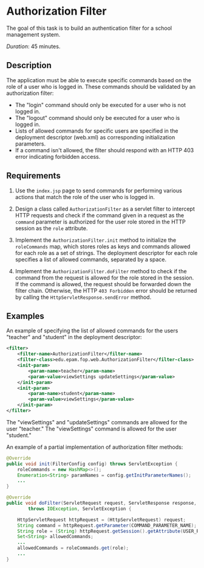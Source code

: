 # Authorization Filter

The goal of this task is to build an authentication filter for a school management system.

*Duration*: 45 minutes.

## Description

The application must be able to execute specific commands based on the role of a user who is logged in. These commands should be validated by an authorization filter:
   - The "login" command should only be executed for a user who is not logged in.
   - The "logout" command should only be executed for a user who is logged in.
   - Lists of allowed commands for specific users are specified in the deployment descriptor (web.xml) as corresponding initialization parameters.
   - If a command isn't allowed, the filter should respond with an HTTP 403 error indicating forbidden access.

## Requirements

1) Use the `index.jsp` page to send commands for performing various actions that match the role of the user who is logged in.

2) Design a class called `AuthorizationFilter` as a servlet filter to intercept HTTP requests and check if the command given in a request as the `command` parameter is authorized for the user role stored in the HTTP session as the `role` attribute.

3) Implement the `AuthorizationFilter.init` method to initialize the `roleCommands` map, which stores roles as keys and commands allowed for each role as a set of strings. The deployment descriptor for each role specifies a list of allowed commands, separated by a space.

4) Implement the `AuthorizationFilter.doFilter` method to check if the command from the request is allowed for the role stored in the session. If the command is allowed, the request should be forwarded down the filter chain. Otherwise, the HTTP `403 Forbidden` error should be returned by calling the `HttpServletResponse.sendError` method.

## Examples

An example of specifying the list of allowed commands for the users "teacher" and "student" in the deployment descriptor:

```xml
<filter>
	<filter-name>AuthorizationFilter</filter-name>
	<filter-class>edu.epam.fop.web.AuthorizationFilter</filter-class>
	<init-param>
		<param-name>teacher</param-name>
		<param-value>viewSettings updateSettings</param-value>
	</init-param>
	<init-param>
		<param-name>student</param-name>
		<param-value>viewSettings</param-value>
	</init-param>
</filter>
```

The "viewSettings" and "updateSettings" commands are allowed for the user "teacher." The "viewSettings" command is allowed for the user "student."

An example of a partial implementation of authorization filter methods:

```java
@Override
public void init(FilterConfig config) throws ServletException {
	roleCommands = new HashMap<>();
	Enumeration<String> paramNames = config.getInitParameterNames();
	...
}

@Override
public void doFilter(ServletRequest request, ServletResponse response, FilterChain chain)
		throws IOException, ServletException {

	HttpServletRequest httpRequest = (HttpServletRequest) request;
	String command = httpRequest.getParameter(COMMAND_PARAMETER_NAME);
	String role = (String) httpRequest.getSession().getAttribute(USER_ROLE_ATTRIBUTE_NAME);
	Set<String> allowedCommands;
	...
	allowedCommands = roleCommands.get(role);
	...
}
```
